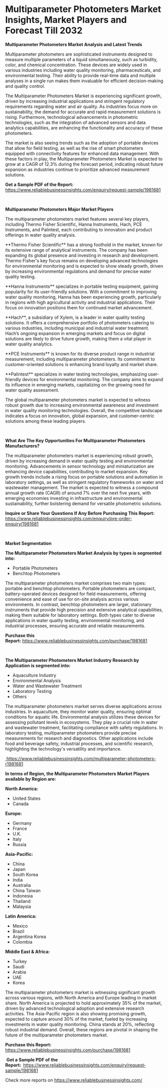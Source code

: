 <p><h1>Multiparameter Photometers Market Insights, Market Players and Forecast Till 2032</h1></p><p><strong>Multiparameter Photometers Market Analysis and Latest Trends</strong></p>
<p><p>Multiparameter photometers are sophisticated instruments designed to measure multiple parameters of a liquid simultaneously, such as turbidity, color, and chemical concentration. These devices are widely used in various industries including water quality monitoring, pharmaceuticals, and environmental testing. Their ability to provide real-time data and multiple analyses in a single run makes them invaluable for efficient decision-making and quality control.</p><p>The Multiparameter Photometers Market is experiencing significant growth, driven by increasing industrial applications and stringent regulatory requirements regarding water and air quality. As industries focus more on sustainability, the demand for accurate and rapid measurement solutions is rising. Furthermore, technological advancements in photometric technologies, such as the integration of advanced sensors and data analytics capabilities, are enhancing the functionality and accuracy of these photometers.</p><p>The market is also seeing trends such as the adoption of portable devices that allow for field testing, as well as the rise of smart photometers equipped with connectivity features for enhanced data management. With these factors in play, the Multiparameter Photometers Market is expected to grow at a CAGR of 12.3% during the forecast period, indicating robust future expansion as industries continue to prioritize advanced measurement solutions.</p></p>
<p><strong>Get a Sample PDF of the Report:&nbsp;</strong> <a href="https://www.reliablebusinessinsights.com/enquiry/request-sample/1981681?utm_campaign=2569&utm_medium=2&utm_source=Github&utm_content=ia&utm_term=20022025&utm_id=multiparameter-photometers">https://www.reliablebusinessinsights.com/enquiry/request-sample/1981681</a></p>
<p>&nbsp;</p>
<p><strong>Multiparameter Photometers Major Market Players</strong></p>
<p><p>The multiparameter photometers market features several key players, including Thermo Fisher Scientific, Hanna Instruments, Hach, PCE Instruments, and Palintest, each contributing to innovation and product offerings in water quality analysis.</p><p>**Thermo Fisher Scientific** has a strong foothold in the market, known for its extensive range of analytical instruments. The company has been expanding its global presence and investing in research and development. Thermo Fisher's key focus remains on developing advanced technologies for environmental monitoring and is expected to show steady growth, driven by increasing environmental regulations and demand for precise water quality testing.</p><p>**Hanna Instruments** specializes in portable testing equipment, gaining popularity for its user-friendly solutions. With a commitment to improving water quality monitoring, Hanna has been experiencing growth, particularly in regions with high agricultural activity and industrial applications. Their focus on innovation positions them for continued market advancement.</p><p>**Hach**, a subsidiary of Xylem, is a leader in water quality testing solutions. It offers a comprehensive portfolio of photometers catering to various industries, including municipal and industrial water treatment. Hach’s ongoing expansion in emerging markets and focus on digital solutions are likely to drive future growth, making them a vital player in water quality analytics.</p><p>**PCE Instruments** is known for its diverse product range in industrial measurement, including multiparameter photometers. Its commitment to customer-oriented solutions is enhancing brand loyalty and market share.</p><p>**Palintest** specializes in water testing technologies, emphasizing user-friendly devices for environmental monitoring. The company aims to expand its influence in emerging markets, capitalizing on the growing need for water quality assessment.</p><p>The global multiparameter photometers market is expected to witness robust growth due to increasing environmental awareness and investment in water quality monitoring technologies. Overall, the competitive landscape indicates a focus on innovation, global expansion, and customer-centric solutions among these leading players.</p></p>
<p>&nbsp;</p>
<p><strong>What Are The Key Opportunities For Multiparameter Photometers Manufacturers?</strong></p>
<p><p>The multiparameter photometers market is experiencing robust growth, driven by increasing demand in water quality testing and environmental monitoring. Advancements in sensor technology and miniaturization are enhancing device capabilities, contributing to market expansion. Key growth trends include a rising focus on portable solutions and automation in laboratory settings, as well as stringent regulatory frameworks on water and wastewater management. The market is expected to witness a compound annual growth rate (CAGR) of around 7% over the next five years, with emerging economies investing in infrastructure and environmental sustainability, further bolstering demand for versatile photometric solutions.</p></p>
<p><strong>Inquire or Share Your Questions If Any Before Purchasing This Report:</strong> <a href="https://www.reliablebusinessinsights.com/enquiry/pre-order-enquiry/1981681?utm_campaign=2569&utm_medium=2&utm_source=Github&utm_content=ia&utm_term=20022025&utm_id=multiparameter-photometers">https://www.reliablebusinessinsights.com/enquiry/pre-order-enquiry/1981681</a></p>
<p>&nbsp;</p>
<p><strong>Market Segmentation</strong></p>
<p><strong>The Multiparameter Photometers Market Analysis by types is segmented into:</strong></p>
<p><ul><li>Portable Photometers</li><li>Benchtop Photometers</li></ul></p>
<p><p>The multiparameter photometers market comprises two main types: portable and benchtop photometers. Portable photometers are compact, battery-operated devices designed for field measurements, offering convenience and ease of use for on-site analysis across various environments. In contrast, benchtop photometers are larger, stationary instruments that provide high precision and extensive analytical capabilities, making them suitable for laboratory settings. Both types cater to diverse applications in water quality testing, environmental monitoring, and industrial processes, ensuring accurate and reliable measurements.</p></p>
<p><strong>Purchase this Report:&nbsp;</strong><a href="https://www.reliablebusinessinsights.com/purchase/1981681?utm_campaign=2569&utm_medium=2&utm_source=Github&utm_content=ia&utm_term=20022025&utm_id=multiparameter-photometers">https://www.reliablebusinessinsights.com/purchase/1981681</a></p>
<p>&nbsp;</p>
<p><strong>The Multiparameter Photometers Market Industry Research by Application is segmented into:</strong></p>
<p><ul><li>Aquaculture Industry</li><li>Environmental Analysis</li><li>Water and Wastewater Treatment</li><li>Laboratory Testing</li><li>Others</li></ul></p>
<p><p>The multiparameter photometers market serves diverse applications across industries. In aquaculture, they monitor water quality, ensuring optimal conditions for aquatic life. Environmental analysis utilizes these devices for assessing pollutant levels in ecosystems. They play a crucial role in water and wastewater treatment, facilitating compliance with safety regulations. In laboratory testing, multiparameter photometers provide precise measurements for research and diagnostics. Other applications include food and beverage safety, industrial processes, and scientific research, highlighting the technology's versatility and importance.</p></p>
<p><a href="https://www.reliablebusinessinsights.com/multiparameter-photometers-r1981681?utm_campaign=2569&utm_medium=2&utm_source=Github&utm_content=ia&utm_term=20022025&utm_id=multiparameter-photometers">&nbsp;https://www.reliablebusinessinsights.com/multiparameter-photometers-r1981681</a></p>
<p><strong>In terms of Region, the Multiparameter Photometers Market Players available by Region are:</strong></p>
<p>
    <p> <strong> North America: </strong>
        <ul>
            <li>United States</li>
            <li>Canada</li>
        </ul>
        </p> 
    <p> <strong> Europe: </strong>
        <ul>
            <li>Germany</li>
            <li>France</li>
            <li>U.K.</li>
            <li>Italy</li>
            <li>Russia</li>
        </ul>
        </p> 
    <p> <strong> Asia-Pacific: </strong>
        <ul>
            <li>China</li>
            <li>Japan</li>
            <li>South Korea</li>
            <li>India</li>
            <li>Australia</li>
            <li>China Taiwan</li>
            <li>Indonesia</li>
            <li>Thailand</li>
            <li>Malaysia</li>
        </ul>
        </p> 
    <p> <strong> Latin America: </strong>
        <ul>
            <li>Mexico</li>
            <li>Brazil</li>
            <li>Argentina Korea</li>
            <li>Colombia</li>
        </ul>
        </p> 
    <p> <strong> Middle East & Africa: </strong>
        <ul>
            <li>Turkey</li>
            <li>Saudi</li>
            <li>Arabia</li>
            <li>UAE</li>
            <li>Korea</li>
        </ul>
    </p>
    </p>
<p><p>The multiparameter photometers market is witnessing significant growth across various regions, with North America and Europe leading in market share. North America is projected to hold approximately 35% of the market, driven by advanced technological adoption and extensive research activities. The Asia-Pacific region is also showing promising growth, expected to capture around 30% of the market, fueled by increasing investments in water quality monitoring. China stands at 20%, reflecting robust industrial demand. Overall, these regions are pivotal in shaping the future of the multiparameter photometers market.</p></p>
<p><strong>Purchase this Report: </strong><a href="https://www.reliablebusinessinsights.com/purchase/1981681?utm_campaign=2569&utm_medium=2&utm_source=Github&utm_content=ia&utm_term=20022025&utm_id=multiparameter-photometers">https://www.reliablebusinessinsights.com/purchase/1981681</a></p>
<p>&nbsp;<strong>Get a Sample PDF of the Report:&nbsp;&nbsp;</strong><a href="https://www.reliablebusinessinsights.com/enquiry/request-sample/1981681?utm_campaign=2569&utm_medium=2&utm_source=Github&utm_content=ia&utm_term=20022025&utm_id=multiparameter-photometers">https://www.reliablebusinessinsights.com/enquiry/request-sample/1981681</a></p>
<p><strong></strong></p>
<p>Check more reports on <a href="https://www.reliablebusinessinsights.com/?utm_campaign=2569&utm_medium=2&utm_source=Github&utm_content=ia&utm_term=20022025&utm_id=multiparameter-photometers">https://www.reliablebusinessinsights.com/</a></p>